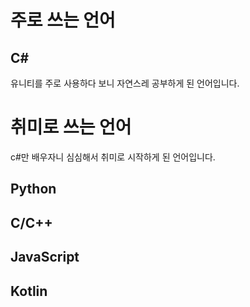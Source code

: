 # 주로 쓰는 언어
## C#
유니티를 주로 사용하다 보니 자연스레 공부하게 된 언어입니다.

# 취미로 쓰는 언어
c#만 배우자니 심심해서 취미로 시작하게 된 언어입니다.

## Python

## C/C++

## JavaScript

## Kotlin
